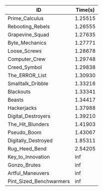 |ID|Time(s)|
|-|-|
|Prime_Calculus|1.25515|
|Rebooting_Rebels|1.26555|
|Grapevine_Squad|1.27635|
|Byte_Mechanics|1.27771|
|Loose_Screws|1.28678|
|Computer_Crew|1.29748|
|Creed_Symbol|1.29838|
|The_ERROR_List|1.30930|
|Smalltalk_Dribble|1.33216|
|Blackouts|1.33341|
|Beasts|1.34417|
|Hackerjacks|1.37988|
|Digital_Destroyers|1.39210|
|The_Hit_Blunders|1.41903|
|Pseudo_Boom|1.43067|
|Digitally_Destroyed|1.85311|
|Rug_Heed_Bend|2.54205|
|Key_to_Innovation|inf|
|Gonzo_Brutes|inf|
|Artful_Maneuvers|inf|
|Pint_Sized_Benchwarmers|inf|
